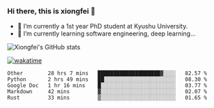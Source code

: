 ### Hi there, this is xiongfei 👋


- 🔭 I’m currently a 1st year PhD student at Kyushu University.
- 🌱 I’m currently learning software engineering, deep learning...

<!--
**Toma62299781/Toma62299781** is a ✨ _special_ ✨ repository because its `README.md` (this file) appears on your GitHub profile.
Here are some ideas to get you started:
-->

![Xiongfei's GitHub stats](https://github-readme-stats.vercel.app/api?username=Toma62299781)


[![wakatime](https://wakatime.com/badge/user/9e8d5516-d162-43e7-9563-87295d455a71.svg)](https://wakatime.com/@9e8d5516-d162-43e7-9563-87295d455a71)

<!--START_SECTION:waka-->
```text
Other        28 hrs 7 mins   ████████████████████▓░░░░   82.57 % 
Python       2 hrs 49 mins   ██░░░░░░░░░░░░░░░░░░░░░░░   08.30 % 
Google Doc   1 hr 16 mins    █░░░░░░░░░░░░░░░░░░░░░░░░   03.77 % 
Markdown     42 mins         ▓░░░░░░░░░░░░░░░░░░░░░░░░   02.07 % 
Rust         33 mins         ▒░░░░░░░░░░░░░░░░░░░░░░░░   01.65 % 
```
<!--END_SECTION:waka-->

